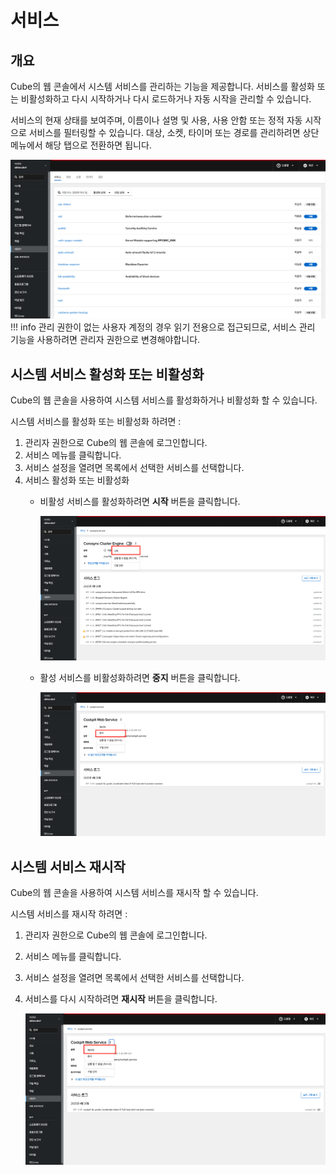 # 서비스

## 개요
Cube의 웹 콘솔에서 시스템 서비스를 관리하는 기능을 제공합니다. 서비스를 활성화 또는 비활성화하고 다시 시작하거나 다시 로드하거나 자동 시작을 관리할 수 있습니다. 

서비스의 현재 상태를 보여주며, 이름이나 설명 및 사용, 사용 안함 또는 정적 자동 시작으로 서비스를 필터링할 수 있습니다. 대상, 소켓, 타이머 또는 경로를 관리하려면 상단 메뉴에서 해당 탭으로 전환하면 됩니다. 

![cube-service-list](../../assets/images/admin-guide/cube/service/cube-service-list.png)
!!! info 
    관리 권한이 없는 사용자 계정의 경우 읽기 전용으로 접근되므로, 서비스 관리 기능을 사용하려면 관리자 권한으로 변경해야합니다.

## 시스템 서비스 활성화 또는 비활성화

Cube의 웹 콘솔을 사용하여 시스템 서비스를 활성화하거나 비활성화 할 수 있습니다.

시스템 서비스를 활성화 또는 비활성화 하려면 : 

1. 관리자 권한으로 Cube의 웹 콘솔에 로그인합니다.
2. 서비스 메뉴를 클릭합니다.
3. 서비스 설정을 열려면 목록에서 선택한 서비스를 선택합니다.
4. 서비스 활성화 또는 비활성화 
    - 비활성 서비스를 활성화하려면 **시작** 버튼을 클릭합니다.

        ![cube-service-action](../../assets/images/admin-guide/cube/service/cube-service-action.png)

    - 활성 서비스를 비활성화하려면 **중지** 버튼을 클릭합니다.

        ![cube-service-action2](../../assets/images/admin-guide/cube/service/cube-service-action2.png)

## 시스템 서비스 재시작

Cube의 웹 콘솔을 사용하여 시스템 서비스를 재시작 할 수 있습니다.

시스템 서비스를 재시작 하려면 : 

1. 관리자 권한으로 Cube의 웹 콘솔에 로그인합니다.
2. 서비스 메뉴를 클릭합니다.
3. 서비스 설정을 열려면 목록에서 선택한 서비스를 선택합니다.
4. 서비스를 다시 시작하려면 **재시작** 버튼을 클릭합니다.

    ![cube-service-action2](../../assets/images/admin-guide/cube/service/cube-service-action3.png)

